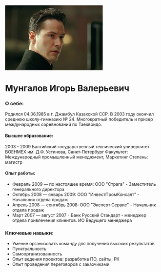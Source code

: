 ![фотография](img/photo.jpg)
 # Мунгалов Игорь Валерьевич
### О себе:
Родился 04.06.1985 в г. Джамбул Казахской ССР. В 2003 году окончил среднюю школу-гимназию № 24. Многократный победитель и призер международных соревнований по Таеквондо.
#### Высшее образование: 
2003 - 2009 Балтийский государственный технический университет ВОЕНМЕХ им. Д.Ф. Устинова, Санкт-Петербург
Факультет: Международный промышленный менеджмент, Маркетинг
Степень: магистр
#### Опыт работы:
* Февраль 2009 — по настоящее время: ООО "Страга" - Заместитель генерального директора
* Октябрь 2008 — январь 2009: ООО "ИнвестПромКонсалт" - Начальник отдела продаж
* Апрель 2008 — сентябрь 2008: ООО "Эксперт Сервис" - Начальник отдела продаж
* Март 2007 — август 2007 - Банк Русский Стандарт - менеджер отдела привлечения клиентов. ИО Ведущего менеджера
### Ключевые навыки:
* Умение организовать команду для получения высоких результатов
* Пунктуальность
* Самоорганизованность
* Опыт ведения проектов: разработка ПО, сайты, РК
* Опыт проведения переговоров с заказчиками
